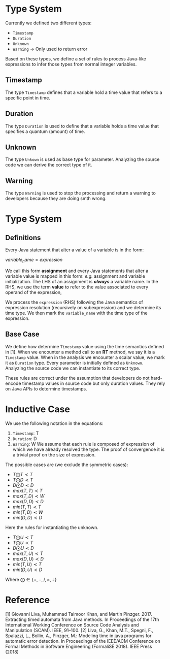 # Type System

Currently we defined two different types:
* `Timestamp`
* `Duration`
* `Unknown`
* `Warning` -> Only used to return error

Based on these types, we define a set of rules to process Java-like expressions to infer those types from normal 
integer variables.

## Timestamp
The type `Timestamp` defines that a variable hold a time value that refers to a specific point in time.

## Duration
The type `Duration` is used to define that a variable holds a time value that specifies a quantum (amount) of time.

## Unknown
The type `Unkown` is used as base type for parameter. Analyzing the source code we can derive the correct type of it.

## Warning
The type `Warning` is used to stop the processing and return a warning to developers because they are doing smth wrong.

# Type System

## Definitions

Every Java statement that alter a value of a variable is in the form:

$` variable_name = expression `$

We call this form **assignment** and every Java statements that alter a variable value is mapped in this form: *e.g.* assignment and variable initialization.
The LHS of an assignment is _**always**_ a variable name. In the RHS, we use the term **value** to refer to the value associated to every operand of the expression, 

We process the `expression` (RHS) following the Java semantics of expression resolution (recursively on subexpression) and we determine its time type. 
We then mark the `variable_name` with the time type of the expression.

## Base Case
We define how determine `Timestamp` value using the time semantics defined in [1].
When we encounter a method call to an **RT** method, we say it is a `Timestamp` value.
When in the analysis we encounter a scalar value, we mark it as `Duration` type.
Every parameter is initially defined as `Unknown`. Analyzing the source code we can 
instantiate to its correct type.

These rules are correct under the assumption that developers do not hard-encode timestamp values in source code but only duration values.
They rely on Java APIs to determine timestamps.


# Inductive Case

We use the following notation in the equations:
1. `Timestamp`: T 
2. `Duration`: D
2. `Warning`: W
We assume that each rule is composed of expression of which we have already resolved the type.
The proof of convergence it is a trivial proof on the size of expression.

The possible cases are (we exclude the symmetric cases):
* $`T \bigodot T \prec T`$
* $`T \bigodot D \prec T`$
* $`D \bigodot D \prec D`$
* $`max(T,T) \prec T`$
* $`max(T,D) \prec W`$
* $`max(D,D) \prec D`$
* $`min(T,T) \prec T`$
* $`min(T,D) \prec W`$
* $`min(D,D) \prec D`$

Here the rules for instantiating the unknown.
* $`T \bigodot U \prec T`$
* $`T \bigodot U \prec T`$
* $`D \bigodot U \prec D`$
* $`max(T,U) \prec T`$
* $`max(D,U) \prec D`$
* $`min(T,U) \prec T`$
* $`min(D,U) \prec D`$



Where $`\bigodot \in \{ +, -, /, \times, \div \}`$



# Reference
[1] Giovanni Liva, Muhammad Taimoor Khan, and Martin Pinzger. 2017. Extracting timed automata from Java methods. In Proceedings of the 17th International Working Conference on Source Code Analysis and Manipulation (SCAM). IEEE, 91–100.
[2] Liva, G., Khan, M.T., Spegni, F., Spalazzi, L., Bollin, A., Pinzger, M.: Modeling time in java programs for automatic error detection. In Proceedings of the IEEE/ACM Conference on Formal Methods in Software Engineering (FormaliSE 2018). IEEE Press (2018)